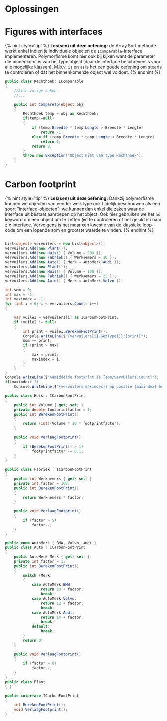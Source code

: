 # Oplossingen 

# Figures with interfaces

{% hint style='tip' %}
**Les(sen) uit deze oefening:** de Array.Sort methode werkt enkel indien je individuele objecten de ``IComparable``-interface implementeren. Polymorfisme komt hier ook bij kijken want de parameter die binnenkomt is van het type object (daar de interface beschreven is voor alle mogelijke klassen). M.b.v. ``is`` en ``as`` is het een goede oefening om steeds te controleren of dat het binnenkomende object wel voldoet.
{% endhint %}


```csharp
public class Rechthoek: IComparable
{
    //Alle vorige zaken
    //...

    public int CompareTo(object obj)
    {
        Rechthoek temp = obj as Rechthoek;
        if(temp!=null)
        {
            if (temp.Breedte * temp.Lengte > Breedte * Lengte)
                return -1;
            else if (temp.Breedte * temp.Lengte < Breedte * Lengte)
                return 1;
            return 0;
        }
        throw new Exception("Object niet van type Rechthoek");
    }
}
```

# Carbon footprint

{% hint style='tip' %}
**Les(sen) uit deze oefening:** Dankzij polymorfisme kunnen we objecten van eender welk type ook tijdelijk beschouwen als een soort "interface-objecten": we kunnen dan enkel die zaken waar de interface uit bestaat aanroepen op het object. Ook hier gebruiken we het ``as`` keyword om een object om te zetten (en te controleren of het gelukt is) naar z'n interface. Vervolgens is het maar een kwestie van de klassieke loop-code om een lopende som en grootste waarde te vinden.
{% endhint %}



```csharp

List<object> vervuilers = new List<object>();
vervuilers.Add(new Plant());
vervuilers.Add(new Huis() { Volume = 200 });
vervuilers.Add(new Fabriek() { Werknemers = 10 });
vervuilers.Add(new Auto() { Merk = AutoMerk.Audi });
vervuilers.Add(new Plant());
vervuilers.Add(new Huis() { Volume = 100 });
vervuilers.Add(new Fabriek() { Werknemers = 25 });
vervuilers.Add(new Auto() { Merk = AutoMerk.Volvo });

int som = 0;
int max = -1;
int maxindex = -1;
for (int i = 0; i < vervuilers.Count; i++)
{

    var vuileI = vervuilers[i] as ICarbonFootPrint;
    if (vuileI != null)
    {
        int print = vuileI.BerekenFootPrint();
        Console.WriteLine($"{vervuilers[i].GetType()}:{print}");
        som += print;
        if (print > max)
        {
            max = print;
            maxindex = i;
        }
    }
}
Console.WriteLine($"Gemiddelde footprint is {som/vervuilers.Count}");
if(maxindex>-1)
    Console.WriteLine($"{vervuilers[maxindex]} op positie {maxindex} heeft grootste footprint {max}");
```


```csharp
public class Huis : ICarbonFootPrint
{
    public int Volume { get; set; }
    private double footprintfactor = 1;
    public int BerekenFootPrint()
    {
        return (int)(Volume * 10 * footprintfactor);
    }

    public void VerlaagFootprint()
    {
        if (BerekenFootPrint() > 1)
            footprintfactor -= 0.1;
    }
}

public class Fabriek : ICarbonFootPrint
{
    public int Werknemers { get; set; }
    private int factor = 100;
    public int BerekenFootPrint()
    {
        return Werknemers * factor;
    }

    public void VerlaagFootprint()
    {
        if (factor > 5)
            factor--;
    }
}

public enum AutoMerk { BMW, Volvo, Audi }
public class Auto : ICarbonFootPrint
{
    public AutoMerk Merk { get; set; }
    private int factor = 1;
    public int BerekenFootPrint()
    {
        switch (Merk)
        {
            case AutoMerk.BMW:
                return 10 + factor;
                break;
            case AutoMerk.Volvo:
                return 12 + factor;
                break;
            case AutoMerk.Audi:
                return 14 + factor;
                break;
            default:
                break;
        }
        return 0;
    }

    public void VerlaagFootprint()
    {
        if (factor > 0)
            factor--;
    }
}
public class Plant
{ }

public interface ICarbonFootPrint
{
    int BerekenFootPrint();
    void VerlaagFootprint();
}
```